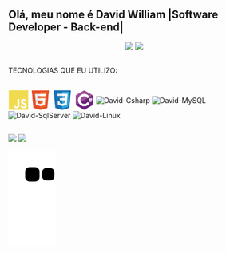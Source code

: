 ## Olá, meu nome é David William |Software Developer - Back-end|
<div align="center">
  <img height="180em" src="https://github-readme-stats.vercel.app/api?username=idavidwilliam&show_icons=true&theme=merko&include_all_commits=true&count_private=true"/>
  <img height="180em" src="https://github-readme-stats.vercel.app/api/top-langs/?username=idavidwilliam&layout=compact&langs_count=7&theme=merko"/>
</div>
  
  ##
  TECNOLOGIAS QUE EU UTILIZO:
  <div style="display: inline_block"><br>
  <img align="center" alt="David-Js" height="40" width="40" src="https://raw.githubusercontent.com/devicons/devicon/master/icons/javascript/javascript-plain.svg">
  <img align="center" alt="David-HTML" height="40" width="40" src="https://raw.githubusercontent.com/devicons/devicon/master/icons/html5/html5-original.svg">
  <img align="center" alt="David-CSS" height="40" width="40" src="https://raw.githubusercontent.com/devicons/devicon/master/icons/css3/css3-original.svg">
  <img align="center" alt="David-Csharp" height="40" width="40" src="https://raw.githubusercontent.com/devicons/devicon/master/icons/csharp/csharp-original.svg">
  <img align="center" alt="David-Csharp" height="40" width="40" src="https://cdn.jsdelivr.net/gh/devicons/devicon/icons/dotnetcore/dotnetcore-original.svg" />
  <img align="center" alt="David-MySQL" height="60" width="60" src="https://cdn.jsdelivr.net/gh/devicons/devicon/icons/mysql/mysql-original-wordmark.svg" />
  <img align="center" alt="David-SqlServer" height="60" width="50" src="https://cdn-icons-png.flaticon.com/512/5968/5968364.png" />
  <img align="center" alt="David-Linux" height="40" width="40" src="https://cdn.jsdelivr.net/gh/devicons/devicon/icons/linux/linux-original.svg" /> 
</div>
  
  ##
  
  <div> 
  <a href = "mailto:davidwill.dev@gmail.com"><img src="https://img.shields.io/badge/-Gmail-%23333?style=for-the-badge&logo=gmail&logoColor=white" target="_blank"></a>
  <a href="https://www.linkedin.com/in/idavidwilliam" target="_blank"><img src="https://img.shields.io/badge/-LinkedIn-%230077B5?style=for-the-badge&logo=linkedin&logoColor=white" target="_blank"></a> 
 
  ![Snake animation](https://github.com/idavidwilliam/iDavidWilliam/blob/output/github-contribution-grid-snake.svg)
 
</div>
